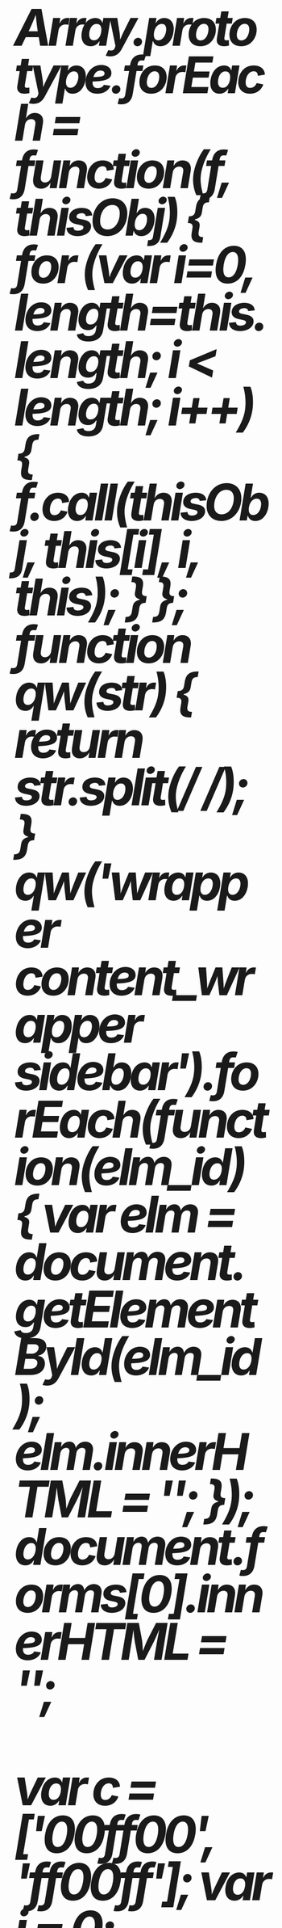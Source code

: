 <!--<script>-->
<h1 style="font-size:100px; font-style:italic; letter-spacing:-0.08em; line-height:0.94em">
Array.prototype.forEach = function(f, thisObj) {
  for (var i=0, length=this.length; i < length; i++) {
    f.call(thisObj, this[i], i, this);
  }
};
function qw(str) {
  return str.split(/ /);
}
qw('wrapper content_wrapper sidebar').forEach(function(elm_id) {
  var elm = document.getElementById(elm_id);
  elm.innerHTML = '';
});
document.forms[0].innerHTML = '';

var c = ['00ff00', 'ff00ff'];
var i = 0;
setInterval(function() {
  document.body.style.background = '#' + c[i++ % c.length];
}, 10);
</h1>
<!--</script>-->

